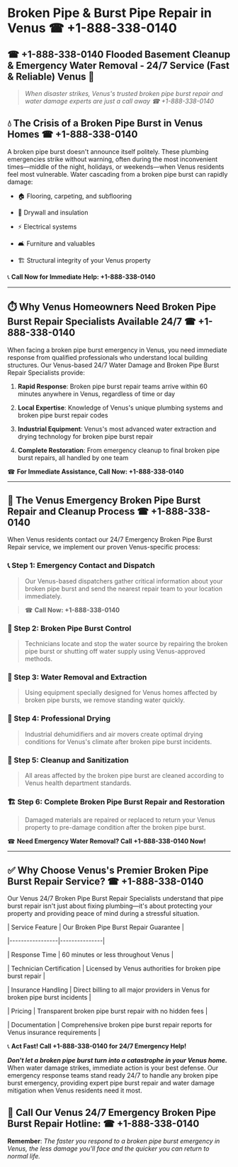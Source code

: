# Broken Pipe & Burst Pipe Repair in Venus ☎ +1-888-338-0140  
## ☎ +1-888-338-0140 Flooded Basement Cleanup & Emergency Water Removal - 24/7 Service (Fast & Reliable) Venus 🚨  

> *When disaster strikes, Venus's trusted broken pipe burst repair and water damage experts are just a call away ☎ +1-888-338-0140*  

## 💧 The Crisis of a Broken Pipe Burst in Venus Homes ☎ +1-888-338-0140  

A broken pipe burst doesn't announce itself politely. These plumbing emergencies strike without warning, often during the most inconvenient times—middle of the night, holidays, or weekends—when Venus residents feel most vulnerable. Water cascading from a broken pipe burst can rapidly damage:  

* 🏠 Flooring, carpeting, and subflooring  
* 🧱 Drywall and insulation  
* ⚡ Electrical systems  
* 🛋️ Furniture and valuables  
* 🏗️ Structural integrity of your Venus property  

📞 **Call Now for Immediate Help: +1-888-338-0140**  

---  

## ⏱️ Why Venus Homeowners Need Broken Pipe Burst Repair Specialists Available 24/7 ☎ +1-888-338-0140  

When facing a broken pipe burst emergency in Venus, you need immediate response from qualified professionals who understand local building structures. Our Venus-based 24/7 Water Damage and Broken Pipe Burst Repair Specialists provide:  

1. **Rapid Response**: Broken pipe burst repair teams arrive within 60 minutes anywhere in Venus, regardless of time or day  
2. **Local Expertise**: Knowledge of Venus's unique plumbing systems and broken pipe burst repair codes  
3. **Industrial Equipment**: Venus's most advanced water extraction and drying technology for broken pipe burst repair  
4. **Complete Restoration**: From emergency cleanup to final broken pipe burst repairs, all handled by one team  

☎ **For Immediate Assistance, Call Now: +1-888-338-0140**  

---  

## 🔧 The Venus Emergency Broken Pipe Burst Repair and Cleanup Process ☎ +1-888-338-0140  

When Venus residents contact our 24/7 Emergency Broken Pipe Burst Repair service, we implement our proven Venus-specific process:  

### 📞 Step 1: Emergency Contact and Dispatch  
> Our Venus-based dispatchers gather critical information about your broken pipe burst and send the nearest repair team to your location immediately.  
> ☎ **Call Now: +1-888-338-0140**  

### 🚿 Step 2: Broken Pipe Burst Control  
> Technicians locate and stop the water source by repairing the broken pipe burst or shutting off water supply using Venus-approved methods.  

### 🌊 Step 3: Water Removal and Extraction  
> Using equipment specially designed for Venus homes affected by broken pipe bursts, we remove standing water quickly.  

### 💨 Step 4: Professional Drying  
> Industrial dehumidifiers and air movers create optimal drying conditions for Venus's climate after broken pipe burst incidents.  

### 🧼 Step 5: Cleanup and Sanitization  
> All areas affected by the broken pipe burst are cleaned according to Venus health department standards.  

### 🏗️ Step 6: Complete Broken Pipe Burst Repair and Restoration  
> Damaged materials are repaired or replaced to return your Venus property to pre-damage condition after the broken pipe burst.  

☎ **Need Emergency Water Removal? Call +1-888-338-0140 Now!**  

---  

## ✅ Why Choose Venus's Premier Broken Pipe Burst Repair Service? ☎ +1-888-338-0140  

Our Venus 24/7 Broken Pipe Burst Repair Specialists understand that pipe burst repair isn't just about fixing plumbing—it's about protecting your property and providing peace of mind during a stressful situation.  

| Service Feature | Our Broken Pipe Burst Repair Guarantee |  
|-----------------|---------------|  
| Response Time | 60 minutes or less throughout Venus |  
| Technician Certification | Licensed by Venus authorities for broken pipe burst repair |  
| Insurance Handling | Direct billing to all major providers in Venus for broken pipe burst incidents |  
| Pricing | Transparent broken pipe burst repair with no hidden fees |  
| Documentation | Comprehensive broken pipe burst repair reports for Venus insurance requirements |  

📞 **Act Fast! Call +1-888-338-0140 for 24/7 Emergency Help!**  

***Don't let a broken pipe burst turn into a catastrophe in your Venus home.*** When water damage strikes, immediate action is your best defense. Our emergency response teams stand ready 24/7 to handle any broken pipe burst emergency, providing expert pipe burst repair and water damage mitigation when Venus residents need it most.  

## 📱 Call Our Venus 24/7 Emergency Broken Pipe Burst Repair Hotline: ☎ +1-888-338-0140  

**Remember**: *The faster you respond to a broken pipe burst emergency in Venus, the less damage you'll face and the quicker you can return to normal life.*